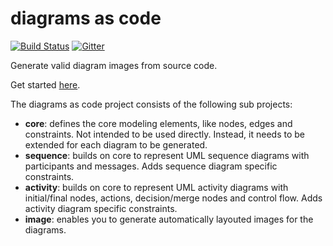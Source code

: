 # diagrams as code
[![Build Status](https://travis-ci.com/diagramsascode/diagramsascode.svg?branch=main)](https://travis-ci.com/diagramsascode/diagramsascode)
[![Gitter](https://badges.gitter.im/diagramsascode/community.svg)](https://gitter.im/diagramsascode/community?utm_source=badge&utm_medium=badge&utm_campaign=pr-badge)

Generate valid diagram images from source code.

Get started [here](https://github.com/diagramsascode/diagramsascode/tree/main/image).
 
The diagrams as code project consists of the following sub projects:
* **core**: defines the core modeling elements, like nodes, edges and constraints. Not intended to be used directly. Instead, it needs to be extended for each diagram to be generated.
* **sequence**: builds on core to represent UML sequence diagrams with participants and messages. Adds sequence diagram specific constraints.
* **activity**: builds on core to represent UML activity diagrams with initial/final nodes, actions, decision/merge nodes and control flow. Adds activity diagram specific constraints.
* **image**: enables you to generate automatically layouted images for the diagrams.
 
